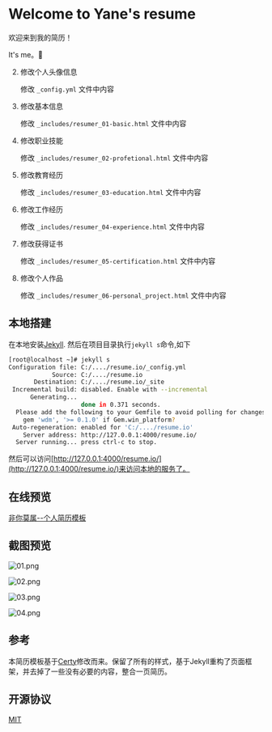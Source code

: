# Welcome to Yane's resume

欢迎来到我的简历！

It's me。👋

2. 修改个人头像信息

	修改 `_config.yml` 文件中内容

3. 修改基本信息
 
	修改 `_includes/resumer_01-basic.html` 文件中内容

4. 修改职业技能

    修改 `_includes/resumer_02-profetional.html` 文件中内容

5. 修改教育经历

    修改 `_includes/resumer_03-education.html` 文件中内容

6. 修改工作经历

    修改 `_includes/resumer_04-experience.html` 文件中内容

7. 修改获得证书

	修改 `_includes/resumer_05-certification.html` 文件中内容

8. 修改个人作品

	修改 `_includes/resumer_06-personal_project.html` 文件中内容


## 本地搭建

在本地安装[Jekyll](https://jekyllrb.com/).
然后在项目目录执行`jekyll s`命令,如下

```bash
[root@localhost ~]# jekyll s
Configuration file: C:/..../resume.io/_config.yml
            Source: C:/..../resume.io
       Destination: C:/..../resume.io/_site
 Incremental build: disabled. Enable with --incremental
      Generating...
                    done in 0.371 seconds.
  Please add the following to your Gemfile to avoid polling for changes:
    gem 'wdm', '>= 0.1.0' if Gem.win_platform?
 Auto-regeneration: enabled for 'C:/..../resume.io'
    Server address: http://127.0.0.1:4000/resume.io/
  Server running... press ctrl-c to stop.
```

然后可以访问[http://127.0.0.1:4000/resume.io/](http://127.0.0.1:4000/resume.io/)来访问本地的服务了。


## 在线预览

[非你莫属--个人简历模板](http://xiaodan_yu.gitee.io/resume.io)

## 截图预览

![01.png](http://xiaodan_yu.gitee.io/resume.io/snapshot/11_01.png)

![02.png](http://xiaodan_yu.gitee.io/resume.io/snapshot/11_02.png)

![03.png](http://xiaodan_yu.gitee.io/resume.io/snapshot/11_03.png)

![04.png](http://xiaodan_yu.gitee.io/resume.io/snapshot/11_04.png)


## 参考

本简历模板基于[Certy](http://sc.chinaz.com/moban/170307198220.htm)修改而来。保留了所有的样式，基于Jekyll重构了页面框架，并去掉了一些没有必要的内容，整合一页简历。

## 开源协议
[MIT](https://gitee.com/xiaodan_yu/resume.io/blob/master/LICENSE)
